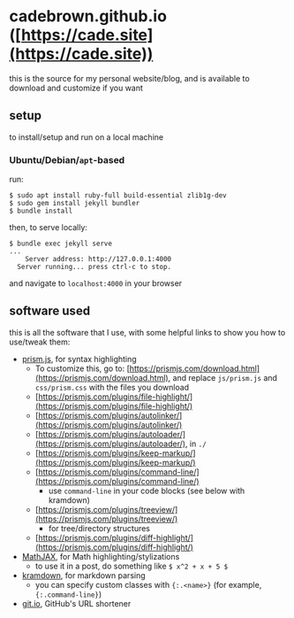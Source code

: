 # cadebrown.github.io ([https://cade.site](https://cade.site))

this is the source for my personal website/blog, and is available to download and customize if you want

## setup

to install/setup and run on a local machine

### Ubuntu/Debian/`apt`-based

run:

```shell
$ sudo apt install ruby-full build-essential zlib1g-dev
$ sudo gem install jekyll bundler
$ bundle install
```

then, to serve locally:

```shell
$ bundle exec jekyll serve
...
    Server address: http://127.0.0.1:4000
  Server running... press ctrl-c to stop.
```

and navigate to `localhost:4000` in your browser

## software used

this is all the software that I use, with some helpful links to show you how to use/tweak them:

  * [prism.js](https://prismjs.com/), for syntax highlighting
    * To customize this, go to: [https://prismjs.com/download.html](https://prismjs.com/download.html), and replace `js/prism.js` and `css/prism.css` with the files you download
    * [https://prismjs.com/plugins/file-highlight/](https://prismjs.com/plugins/file-highlight/)
    * [https://prismjs.com/plugins/autolinker/](https://prismjs.com/plugins/autolinker/)
    * [https://prismjs.com/plugins/autoloader/](https://prismjs.com/plugins/autoloader/), in `./`
    * [https://prismjs.com/plugins/keep-markup/](https://prismjs.com/plugins/keep-markup/)
    * [https://prismjs.com/plugins/command-line/](https://prismjs.com/plugins/command-line/)
      * use `command-line` in your code blocks (see below with kramdown)
    * [https://prismjs.com/plugins/treeview/](https://prismjs.com/plugins/treeview/)
      * for tree/directory structures
    * [https://prismjs.com/plugins/diff-highlight/](https://prismjs.com/plugins/diff-highlight/)
  * [MathJAX](https://www.mathjax.org/), for Math highlighting/stylizations
    * to use it in a post, do something like `$ x^2 + x + 5 $`
  * [kramdown](https://kramdown.gettalong.org/syntax.html), for markdown parsing
    * you can specify custom classes with `{:.<name>}` (for example, `{:.command-line}`)
  * [git.io](https://git.io/), GitHub's URL shortener

  